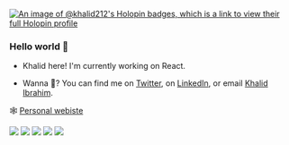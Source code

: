 [![An image of @khalid212's Holopin badges, which is a link to view their full Holopin profile](https://holopin.me/khalid212)](https://holopin.io/@khalid212)


<!---
Khalid-212/Khalid-212 is a ✨ special ✨ repository because its `README.md` (this file) appears on your GitHub profile.
You can click the Preview link to take a look at your changes.
--->
### Hello world 👋

- Khalid here! I'm currently working on React.


- Wanna 💬? You can find me on [Twitter](https://twitter.com/kalid_js), on [LinkedIn](https://www.linkedin.com/in/kalid-js/), or email [Khalid Ibrahim](mailto:khalid.ibr212@gmail.com?subject=[GitHub]).





🕸 [Personal webiste](https://khalidibrahim.tk//)


![](http://github-profile-summary-cards.vercel.app/api/cards/profile-details?username=khalid-212&theme=apprentice)
![](http://github-profile-summary-cards.vercel.app/api/cards/repos-per-language?username=khalid-212&theme=apprentice)
![](http://github-profile-summary-cards.vercel.app/api/cards/most-commit-language?username=khalid-212&theme=apprentice)
![](http://github-profile-summary-cards.vercel.app/api/cards/stats?username=khalid-212&theme=apprentice)
![](http://github-profile-summary-cards.vercel.app/api/cards/productive-time?username=khalid-212&theme=apprentice&utcOffset=8)

